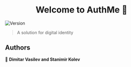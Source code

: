 <h1 align="center">Welcome to AuthMe 👋</h1>
<p>
  <img alt="Version" src="https://img.shields.io/badge/version-1.0-blue.svg?cacheSeconds=2592000" />
</p>

> A solution for digital identity

## Authors

👤 **Dimitar Vasilev and Stanimir Kolev**
